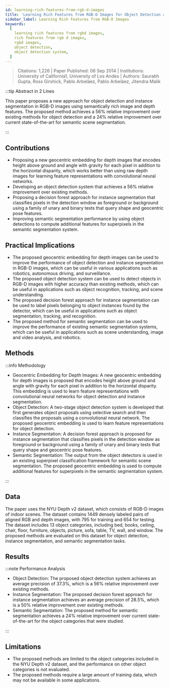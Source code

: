 ```yaml
---
id: learning-rich-features-from-rgb-d-images
title: 'Learning Rich Features from RGB-D Images for Object Detection and Segmentation'
sidebar_label: Learning Rich Features from RGB-D Images
keywords:
  [
    learning rich features from rgbd images,
    rich features from rgb d images,
    rgbd images,
    object detection,
    object detection system,
  ]
---
```


> Citations: 1,226 | Paper Published: 06 Sep 2014 | Institutions: University of California1, University of Los Andes | Authors: Saurabh Gupta, Ross Girshick, Pablo Arbeláez, Pablo Arbeláez, Jitendra Malik

<!-- Prettier doesn't change this -->
:::tip Abstract in 2 Lines

This paper proposes a new approach for object detection and instance segmentation in RGB-D images using semantically rich image and depth features. The proposed method achieves a 56% relative improvement over existing methods for object detection and a 24% relative improvement over current state-of-the-art for semantic scene segmentation.

:::


## Contributions 

- Proposing a new geocentric embedding for depth images that encodes height above ground and angle with gravity for each pixel in addition to the horizontal disparity, which works better than using raw depth images for learning feature representations with convolutional neural networks.
- Developing an object detection system that achieves a 56% relative improvement over existing methods.
- Proposing a decision forest approach for instance segmentation that classifies pixels in the detection window as foreground or background using a family of unary and binary tests that query shape and geocentric pose features.
- Improving semantic segmentation performance by using object detections to compute additional features for superpixels in the semantic segmentation system.

## Practical Implications


- The proposed geocentric embedding for depth images can be used to improve the performance of object detection and instance segmentation in RGB-D images, which can be useful in various applications such as robotics, autonomous driving, and surveillance.
- The proposed object detection system can be used to detect objects in RGB-D images with higher accuracy than existing methods, which can be useful in applications such as object recognition, tracking, and scene understanding.
- The proposed decision forest approach for instance segmentation can be used to label pixels belonging to object instances found by the detector, which can be useful in applications such as object segmentation, tracking, and recognition.
- The proposed method for semantic segmentation can be used to improve the performance of existing semantic segmentation systems, which can be useful in applications such as scene understanding, image and video analysis, and robotics.


## Methods
<!-- Prettier doesn't change this -->
:::info Methodology

- Geocentric Embedding for Depth Images: A new geocentric embedding for depth images is proposed that encodes height above ground and angle with gravity for each pixel in addition to the horizontal disparity. This embedding is used to learn feature representations with convolutional neural networks for object detection and instance segmentation.
- Object Detection: A two-stage object detection system is developed that first generates object proposals using selective search and then classifies the proposals using a convolutional neural network. The proposed geocentric embedding is used to learn feature representations for object detection.
- Instance Segmentation: A decision forest approach is proposed for instance segmentation that classifies pixels in the detection window as foreground or background using a family of unary and binary tests that query shape and geocentric pose features.
- Semantic Segmentation: The output from the object detectors is used in an existing superpixel classification framework for semantic scene segmentation. The proposed geocentric embedding is used to compute additional features for superpixels in the semantic segmentation system.

:::

## Data
The paper uses the NYU Depth v2 dataset, which consists of RGB-D images of indoor scenes. The dataset contains 1449 densely labeled pairs of aligned RGB and depth images, with 795 for training and 654 for testing. The dataset includes 13 object categories, including bed, books, ceiling, chair, floor, furniture, objects, picture, sofa, table, TV, wall, and window. The proposed methods are evaluated on this dataset for object detection, instance segmentation, and semantic segmentation tasks.

## Results
<!-- Prettier doesn't change this -->
:::note Performance Analysis

- Object Detection: The proposed object detection system achieves an average precision of 37.3%, which is a 56% relative improvement over existing methods.
- Instance Segmentation: The proposed decision forest approach for instance segmentation achieves an average precision of 28.5%, which is a 50% relative improvement over existing methods.
- Semantic Segmentation: The proposed method for semantic segmentation achieves a 24% relative improvement over current state-of-the-art for the object categories that were studied.

:::


## Limitations

- The proposed methods are limited to the object categories included in the NYU Depth v2 dataset, and the performance on other object categories is not evaluated.
- The proposed methods require a large amount of training data, which may not be available in some applications.



